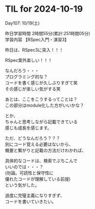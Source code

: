 # TIL for 2024-10-19

Day107: 10/19(土)  
  
昨日学習時間 2時間55分(累計:251時間05分)  
学習内容 【RSpec入門・演習3】  

昨日は、RSpec3に突入！！！  

RSpec案外楽しい！！！  

なんだろう・・・  
プログラミング的な？  
コードを書く感じが久しぶりすぎて笑  
その感じが楽しい気がする笑  

あとは、ここをこうするってことは？  
この部分はmodule化した方がいいかな？  

とか、  
ちゃんと思考しながら記載できている  
感じも成長を感じます。  

ただ、どうなんだろう？？？  
別にコード覚える必要はないから、  
概要と繋がりと記載の方法だけわかれば、  

具体的なコードは、検索でぶちこんで  
いいのでは・・・？  
(勿論。可読性と保守性に  
優れたコードが理解している前提)  
という気がした。  

過度に完璧主義になりすぎず、  
コードを書いていきたい。  